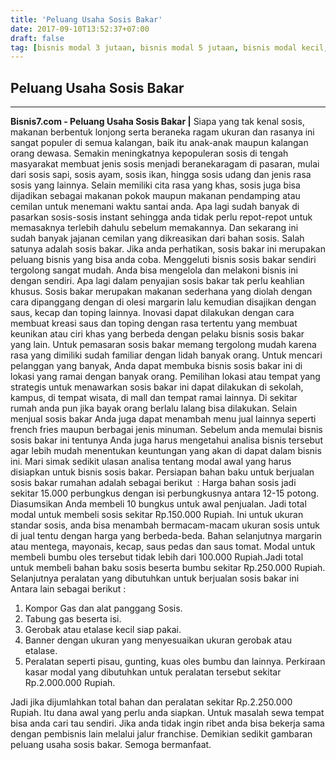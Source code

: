 ```yaml
---
title: 'Peluang Usaha Sosis Bakar'
date: 2017-09-10T13:52:37+07:00
draft: false
tag: [bisnis modal 3 jutaan, bisnis modal 5 jutaan, bisnis modal kecil, Info, peluang usaha makanan, peluang usaha modal kecil]
---
```

## Peluang Usaha Sosis Bakar
----

**Bisnis7.com - Peluang Usaha Sosis Bakar |** Siapa yang tak kenal sosis, makanan berbentuk lonjong serta beraneka ragam ukuran dan rasanya ini sangat populer di semua kalangan, baik itu anak-anak maupun kalangan orang dewasa. Semakin meningkatnya kepopuleran sosis di tengah masyarakat membuat jenis sosis menjadi beranekaragam di pasaran, mulai dari sosis sapi, sosis ayam, sosis ikan, hingga sosis udang dan jenis rasa sosis yang lainnya. Selain memiliki cita rasa yang khas, sosis juga bisa dijadikan sebagai makanan pokok maupun makanan pendamping atau cemilan untuk menemani waktu santai anda. Apa lagi sudah banyak di pasarkan sosis-sosis instant sehingga anda tidak perlu repot-repot untuk memasaknya terlebih dahulu sebelum memakannya. Dan sekarang ini sudah banyak jajanan cemilan yang dikreasikan dari bahan sosis. Salah satunya adalah sosis bakar. Jika anda perhatikan, sosis bakar ini merupakan peluang bisnis yang bisa anda coba. Menggeluti bisnis sosis bakar sendiri tergolong sangat mudah. Anda bisa mengelola dan melakoni bisnis ini dengan sendiri. Apa lagi dalam penyajian sosis bakar tak perlu keahlian khusus. Sosis bakar merupakan makanan sederhana yang diolah dengan cara dipanggang dengan di olesi margarin lalu kemudian disajikan dengan saus, kecap dan toping lainnya. Inovasi dapat dilakukan dengan cara membuat kreasi saus dan toping dengan rasa tertentu yang membuat keunikan atau ciri khas yang berbeda dengan pelaku bisnis sosis bakar yang lain. Untuk pemasaran sosis bakar memang tergolong mudah karena rasa yang dimiliki sudah familiar dengan lidah banyak orang. Untuk mencari pelanggan yang banyak, Anda dapat membuka bisnis sosis bakar ini di lokasi yang ramai dengan banyak orang. Pemilihan lokasi atau tempat yang strategis untuk menawarkan sosis bakar ini dapat dilakukan di sekolah, kampus, di tempat wisata, di mall dan tempat ramai lainnya. Di sekitar rumah anda pun jika bayak orang berlalu lalang bisa dilakukan. Selain menjual sosis bakar Anda juga dapat menambah menu jual lainnya seperti french fries maupun berbagai jenis minuman. Sebelum anda memulai bisnis sosis bakar ini tentunya Anda juga harus mengetahui analisa bisnis tersebut agar lebih mudah menentukan keuntungan yang akan di dapat dalam bisnis ini. Mari simak sedikit ulasan analisa tentang modal awal yang harus disiapkan untuk bisnis sosis bakar. Persiapan bahan baku untuk berjualan sosis bakar rumahan adalah sebagai berikut  : Harga bahan sosis jadi sekitar 15.000 perbungkus dengan isi perbungkusnya antara 12-15 potong. Diasumsikan Anda membeli 10 bungkus untuk awal penjualan. Jadi total modal untuk membeli sosis sekitar Rp.150.000 Rupiah. Ini untuk ukuran standar sosis, anda bisa menambah bermacam-macam ukuran sosis untuk di jual tentu dengan harga yang berbeda-beda. Bahan selanjutnya margarin atau mentega, mayonais, kecap, saus pedas dan saus tomat. Modal untuk membeli bumbu oles tersebut tidak lebih dari 100.000 Rupiah.Jadi total untuk membeli bahan baku sosis beserta bumbu sekitar Rp.250.000 Rupiah. Selanjutnya peralatan yang dibutuhkan untuk berjualan sosis bakar ini Antara lain sebagai berikut :

1.  Kompor Gas dan alat panggang Sosis.
2.  Tabung gas beserta isi.
3.  Gerobak atau etalase kecil siap pakai.
4.  Banner dengan ukuran yang menyesuaikan ukuran gerobak atau etalase.
5.  Peralatan seperti pisau, gunting, kuas oles bumbu dan lainnya. Perkiraan kasar modal yang dibutuhkan untuk peralatan tersebut sekitar Rp.2.000.000 Rupiah.

Jadi jika dijumlahkan total bahan dan peralatan sekitar Rp.2.250.000 Rupiah. Itu dana awal yang perlu anda siapkan. Untuk masalah sewa tempat bisa anda cari tau sendiri. Jika anda tidak ingin ribet anda bisa bekerja sama dengan pembisnis lain melalui jalur franchise. Demikian sedikit gambaran peluang usaha sosis bakar. Semoga bermanfaat.